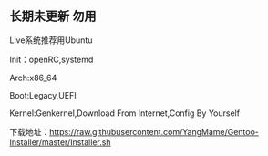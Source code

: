 ## 长期未更新 勿用

 Live系统推荐用Ubuntu 

Init：openRC,systemd

Arch:x86_64

Boot:Legacy,UEFI

Kernel:Genkernel,Download From Internet,Config By Yourself

下载地址：https://raw.githubusercontent.com/YangMame/Gentoo-Installer/master/Installer.sh
